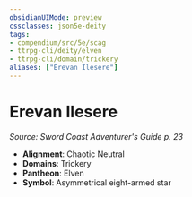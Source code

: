```yaml
---
obsidianUIMode: preview
cssclasses: json5e-deity
tags:
- compendium/src/5e/scag
- ttrpg-cli/deity/elven
- ttrpg-cli/domain/trickery
aliases: ["Erevan Ilesere"]
---
```

# Erevan Ilesere
*Source: Sword Coast Adventurer's Guide p. 23* 

- **Alignment**: Chaotic Neutral
- **Domains**: Trickery
- **Pantheon**: Elven
- **Symbol**: Asymmetrical eight-armed star